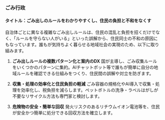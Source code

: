 ### ごみ行政

#### タイトル：ごみ出しのルールをわかりやすくし、住民の負担と不和をなくす

自治体ごとに異なる複雑なごみ出しルールは、住民の混乱と負担を招くだけでなく、「ルールを守らない人がいる」といった誤解から、住民同士の不和の原因にもなっています。誰もが気持ちよく暮らせる地域社会の実現のため、以下に取り組みます。

1.  **ごみ出しルールの複数パターン化と案内のDX**
    国が主導し、ごみ収集ルールをいくつかのパターンに集約。AIチャットボット等で誰もが簡単に自分の地域ルールを確認できる仕組みをつくり、住民間の誤解や対立を防ぎます。

2.  **収集・処理の効率化と住民負担の軽減**
    ごみ容器の規格化やAI導入で収集・処理を効率化し、税負担を減らします。ペットボトルの洗浄・ラベルはがしが不要なリサイクル方法も専門家と検討します。

3.  **危険物の安全・簡単な回収**
    発火リスクのあるリチウムイオン電池等を、住民が安全かつ簡単に処分できる回収方法を確立します。